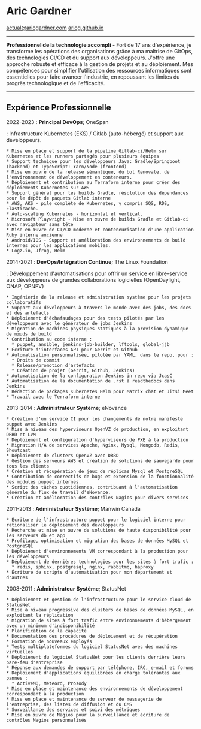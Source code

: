 Aric Gardner
============
actual@aricgardner.com
[aricg.github.io](https://aricg.github.io)

----

**Professionnel de la technologie accompli** - Fort de 17 ans d'expérience, je transforme les opérations des organisations grâce à ma maîtrise de GitOps, des technologies CI/CD et du support aux développeurs. J'offre une approche robuste et efficace à la gestion de projets et au déploiement. Mes compétences pour simplifier l'utilisation des ressources informatiques sont essentielles pour faire avancer l'industrie, en repoussant les limites du progrès technologique et de l'efficacité.

----

Expérience Professionnelle
---------
2022-2023
:    **Principal DevOps**; OneSpan

: Infrastructure Kubernetes (EKS) / Gitlab (auto-hébergé) et support aux développeurs.

    * Mise en place et support de la pipeline Gitlab-ci/Helm sur Kubernetes et les runners partagés pour plusieurs équipes
    * Support technique pour les développeurs Java: Gradle/Springboot (backend) et TypeScript: Yarn/Node (frontend)
    * Mise en œuvre de la release sémantique, du bot Renovate, de l'environnement de développement en conteneurs.
    * Déploiement et contribution au Terraform interne pour créer des déploiements Kubernetes sur AWS
    * Support général pour les builds Gradle, résolution des dépendances pour le dépôt de paquets Gitlab interne
    * AWS, AKS - pile complète de Kubernetes, y compris SQS, RDS, Elasticache.
    * Auto-scaling Kubernetes - horizontal et vertical.
    * Microsoft Playwright - Mise en œuvre de builds Gradle et Gitlab-ci avec navigateur sans tête
    * Mise en œuvre de CI/CD moderne et conteneurisation d'une application Ruby interne ancienne
    * Android/IOS - Support et amélioration des environnements de build internes pour les applications mobiles.
    * Logz.io, Jfrog, Helm

2014-2021
:    **DevOps/Intégration Continue**; The Linux Foundation

: Développement d'automatisations pour offrir un service en libre-service aux développeurs de grandes collaborations logicielles (OpenDaylight, ONAP, OPNFV)

    * Ingénierie de la release et administration système pour les projets collaboratifs
    * Support aux développeurs à travers le monde avec des jobs, des docs et des artefacts
    * Déploiement d'échafaudages pour des tests pilotés par les développeurs avec le générateur de jobs Jenkins
    * Migration de machines physiques statiques à la provision dynamique de nœuds de build
    * Contribution au code interne :
      * puppet, ansible, jenkins-job-builder, lftools, global-jjb
    * Écriture d'interfaces API pour Gerrit et Github
    * Automatisation personnalisée, pilotée par YAML, dans le repo, pour :
      * Droits de commit
      * Release/promotion d'artefacts
      * Création de projet (Gerrit, Github, Jenkins)
    * Automatisation de la configuration Jenkins in repo via JcasC
    * Automatisation de la documentation de .rst à readthedocs dans Jenkins
    * Rédaction de packages Kubernetes Helm pour Matrix chat et Jitsi Meet
    * Travail avec le Terraform interne

2013-2014
:    **Administrateur Système**; eNovance

    * Création d'un service CI pour les changements de notre manifeste puppet avec Jenkins
    * Mise à niveau des hyperviseurs OpenVZ de production, en exploitant DRBD et LVM
    * Déploiement et configuration d'hyperviseurs de PXE à la production
    * Migration H/A de services Apache, Nginx, Mysql, Mongodb, Redis, Shoutcast
    * Déploiement de clusters OpenVZ avec DRBD
    * Gestion des serveurs AWS et création de solutions de sauvegarde pour tous les clients
    * Création et récupération de jeux de réplicas Mysql et PostgreSQL
    * Contribution de correctifs de bugs et extension de la fonctionnalité des modules puppet internes.
    * Script des tâches quotidiennes, contribuant à l'automatisation générale du flux de travail d'eNovance.
    * Création et amélioration des contrôles Nagios pour divers services

2011-2013
:    **Administrateur Système**; Manwin Canada

    * Écriture de l'infrastructure puppet pour le logiciel interne pour rationaliser le déploiement des développeurs
    * Recherche et mise en œuvre de solutions de haute disponibilité pour les serveurs db et app
    * Profilage, optimisation et migration des bases de données MySQL et PostgreSQL
    * Déploiement d'environnements VM correspondant à la production pour les développeurs
    * Déploiement de dernières technologies pour les sites à fort trafic :
      * redis, sphinx, postgresql, nginx, rabbitmq, haproxy
    * Écriture de scripts d'automatisation pour mon département et d'autres

2008-2011
:    **Administrateur Système**; StatusNet

    * Déploiement et gestion de l'infrastructure pour le service cloud de StatusNet
    * Mise à niveau progressive des clusters de bases de données MySQL, en exploitant la réplication
    * Migration de sites à fort trafic entre environnements d'hébergement avec un minimum d'indisponibilité
    * Planification de la capacité
    * Documentation des procédures de déploiement et de récupération
    * Formation de nouveaux employés
    * Tests multiplateformes du logiciel StatusNet avec des machines virtuelles
    * Déploiement du logiciel StatusNet pour les clients derrière leurs pare-feu d'entreprise
    * Réponse aux demandes de support par téléphone, IRC, e-mail et forums
    * Déploiement d'applications équilibrées en charge tolérantes aux pannes :
      * ActiveMQ, Meteord, Prosody
    * Mise en place et maintenance des environnements de développement correspondant à la production
    * Mise en place et maintenance du serveur de messagerie de l'entreprise, des listes de diffusion et du CMS
    * Surveillance des services et suivi des métriques
    * Mise en œuvre de Nagios pour la surveillance et écriture de contrôles Nagios personnalisés


